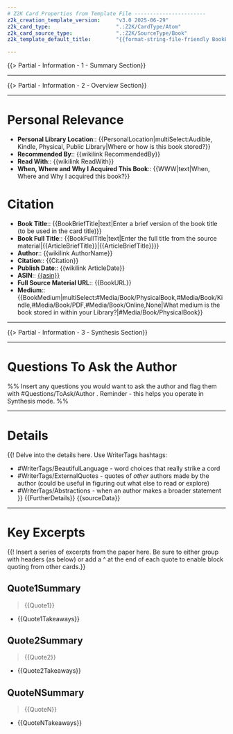 ```yaml
---
# Z2K Card Properties from Template File -----------------------
z2k_creation_template_version:     "v3.0 2025-06-29"
z2k_card_type:                     ".:Z2K/CardType/Atom"
z2k_card_source_type:              ".:Z2K/SourceType/Book"
z2k_template_default_title:        "{{format-string-file-friendly BookBriefTitle}} - {{format-string-file-friendly AuthorName}}"

---
```

{{> Partial - Information - 1 - Summary Section}}

---
{{> Partial - Information - 2 - Overview Section}}

---
# Personal Relevance
- **Personal Library Location**:: {{PersonalLocation|multiSelect:Audible, Kindle, Physical, Public Library|Where or how is this book stored?}}
- **Recommended By**:: {{wikilink RecommendedBy}}
- **Read With**:: {{wikilink ReadWith}}
- **When, Where and Why I Acquired This Book**:: {{WWW|text|When, Where and Why I acquired this book?}}


# Citation
- **Book Title**:: {{BookBriefTitle|text|Enter a brief version of the book title (to be used in the card title)}}
- **Book Full Title**:: {{BookFullTitle|text|Enter the full title from the source material|{{ArticleBriefTitle}}|{{ArticleBriefTitle}}}}
- **Author**:: {{wikilink AuthorName}}
- **Citation**:: {{Citation}}
- **Publish Date**:: {{wikilink ArticleDate}}
- **ASIN**:: [{{asin}}]({{appBookLink}})
- **Full Source Material URL**:: {{BookURL}}
- **Medium**:: {{BookMedium|multiSelect:#Media/Book/PhysicalBook,#Media/Book/Kindle,#Media/Book/PDF,#Media/Book/Online,None|What medium is the book stored in within your Library?|#Media/Book/PhysicalBook}}

---
{{> Partial - Information - 3 - Synthesis Section}}

---
# Questions To Ask the Author
%% Insert any questions you would want to ask the author and flag them with \#Questions/ToAsk/Author . Reminder - this helps you operate in Synthesis mode. %%

---
# Details
{{! Delve into the details here. Use WriterTags hashtags:  
   - #WriterTags/BeautifulLanguage - word choices that really strike a cord
   - #WriterTags/ExternalQuotes - quotes of *other* authors made by the author (could be useful in figuring out what else to read or explore)
   - #WriterTags/Abstractions - when an author makes a broader statement
}}
{{FurtherDetails}}
{{sourceData}}

---
# Key Excerpts
{{! Insert a series of excerpts from the paper here. Be sure to either group with headers (as below) or add a ^ at the end of each quote to enable block quoting from other cards.}}

## Quote1Summary
> {{Quote1}}

- {{Quote1Takeaways}}


## Quote2Summary
> {{Quote2}}

- {{Quote2Takeaways}}


## QuoteNSummary
> {{QuoteN}}

- {{QuoteNTakeaways}}

